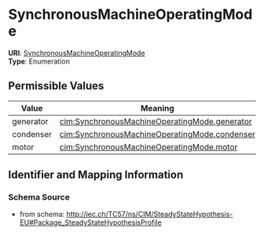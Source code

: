 # SynchronousMachineOperatingMode



**URI**: [SynchronousMachineOperatingMode](SynchronousMachineOperatingMode)<br />
**Type**: Enumeration

## Permissible Values

| Value | Meaning | Description |
| --- | --- | --- |
| generator | [cim:SynchronousMachineOperatingMode.generator](http://iec.ch/TC57/CIM100#SynchronousMachineOperatingMode.generator) |  |
| condenser | [cim:SynchronousMachineOperatingMode.condenser](http://iec.ch/TC57/CIM100#SynchronousMachineOperatingMode.condenser) |  |
| motor | [cim:SynchronousMachineOperatingMode.motor](http://iec.ch/TC57/CIM100#SynchronousMachineOperatingMode.motor) |  |








## Identifier and Mapping Information







### Schema Source


* from schema: http://iec.ch/TC57/ns/CIM/SteadyStateHypothesis-EU#Package_SteadyStateHypothesisProfile




